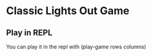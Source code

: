 # Classic Lights Out Game

## Play in REPL

You can play it in the repl with (play-game rows columns)